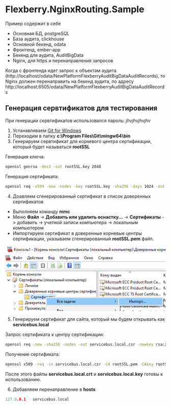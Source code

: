 # Flexberry.NginxRouting.Sample

Пример содержит в себе

- Основная БД, postgreSQL
- База аудита, clickhouse
- Основной бекенд, odata
- Фронтенд, ember-app
- Бекенд для аудита, AuditBigData
- Nginx, для https и перенаправления запросов

Когда с фронтенда идет запрос к объектам аудита (http://localhost/odata/NewPlatformFlexberryAuditBigDataAuditRecords), то Nginx должен перенаправить на бекенд аудита, по адресу http://localhost:6505/odata/NewPlatformFlexberryAuditBigDataAuditRecords

## Генерация сервтификатов для тестирования

При генерации сервтификатов использовался пароль: *jhvjhvjhvjhv*

1. Устанавливаем [Git for Windows](https://git-scm.com/download/win)
2. Переходим в папку **c:\Program Files\Git\mingw64\bin**
3. Генерируем сервтификат для корневого центра сертификации, который будет называться **rootSSL**

Генерация ключа:
```cmd
openssl genrsa -des3 -out rootSSL.key 2048
```

Генерация сертификата:
```cmd
openssl req -x509 -new -nodes -key rootSSL.key -sha256 -days 1024 -out rootSSL.pem
```

4. Доавляем сгенерированный сертификат в список доверенных сертификатов

- Выполняем команду **mmc**
- Меню **Файл** -> **Добавить или удалить оснастку...** -> **Сертификаты** -> добавить -> учетной записи компьютера -> локальным компьютером
- Импортируем сертификат в доверенные корневые центры сертификации, указываем сгенерированный **rootSSL.pem** файл.

![MMC Cert](docs/images/mmc_cert.png)

5. Генерируем сертификат для сайта, который мы будем открывать как **servicebus.local**

Запрос сертификата к центру сертификации:
```cmd
openssl req -new -sha256 -nodes -out servicebus.local.csr -newkey rsa:2048 -keyout servicebus.local.key -subj "/C=RU/ST=Perm/L=Perm/O=Client One/OU=Dev/CN=servicebus.local/emailAddress=hello@servicebus.local"
```

Получение сертификата:
```cmd
openssl x509 -req -in servicebus.local.csr -CA rootSSL.pem -CAkey rootSSL.key -CAcreateserial -out servicebus.local.crt -days 500 -sha256 -extensions "authorityKeyIdentifier=keyid,issuer\n basicConstraints=CA:FALSE\n keyUsage = digitalSignature, nonRepudiation, keyEncipherment, dataEncipherment\n  subjectAltName=DNS:servicebus.local"
```

После этого файлы **servicebus.local.crt** и **servicebus.local.key** готовы к использованию.

6. Добавляем перенаправление в **hosts**
```h
127.0.0.1	servicebus.local
```